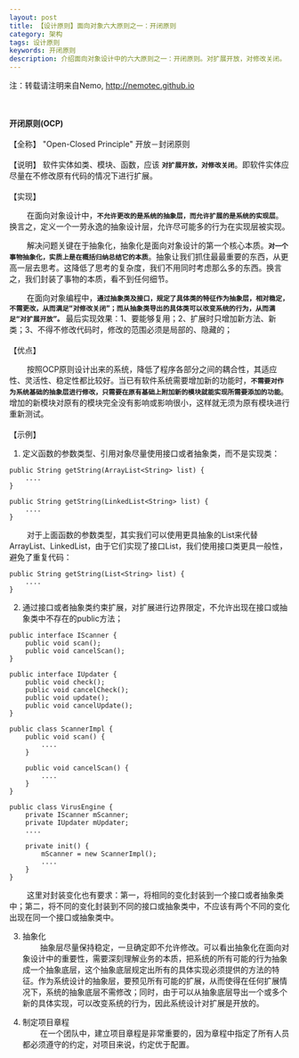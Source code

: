 ```yaml
---
layout: post
title: 【设计原则】面向对象六大原则之一：开闭原则
category: 架构
tags: 设计原则
keywords: 开闭原则
description: 介绍面向对象设计中的六大原则之一：开闭原则。对扩展开放，对修改关闭。
---
```

注：转载请注明来自Nemo, http://nemotec.github.io  
&nbsp;  
&nbsp;  


**开闭原则(OCP)**  
&nbsp;  
【全称】 "Open-Closed Principle" 开放－封闭原则  
&nbsp;  
【说明】 软件实体如类、模块、函数，应该 **``对扩展开放，对修改关闭``**。即软件实体应尽量在不修改原有代码的情况下进行扩展。  
&nbsp;  
【实现】  

&nbsp;&nbsp;&nbsp;&nbsp;&nbsp;&nbsp;&nbsp;&nbsp;在面向对象设计中，**``不允许更改的是系统的抽象层，而允许扩展的是系统的实现层``**。换言之，定义一个一劳永逸的抽象设计层，允许尽可能多的行为在实现层被实现。  

&nbsp;&nbsp;&nbsp;&nbsp;&nbsp;&nbsp;&nbsp;&nbsp;解决问题关键在于抽象化，抽象化是面向对象设计的第一个核心本质。**``对一个事物抽象化，实质上是在概括归纳总结它的本质``**。抽象让我们抓住最最重要的东西，从更高一层去思考。这降低了思考的复杂度，我们不用同时考虑那么多的东西。换言之，我们封装了事物的本质，看不到任何细节。  

&nbsp;&nbsp;&nbsp;&nbsp;&nbsp;&nbsp;&nbsp;&nbsp;在面向对象编程中，**``通过抽象类及接口，规定了具体类的特征作为抽象层，相对稳定，不需更改，从而满足“对修改关闭”；而从抽象类导出的具体类可以改变系统的行为，从而满足“对扩展开放”。``** 最后实现效果：1、要能够复用；2、扩展时只增加新方法、新类；3、不得不修改代码时，修改的范围必须是局部的、隐藏的；  
&nbsp;  
【优点】  

&nbsp;&nbsp;&nbsp;&nbsp;&nbsp;&nbsp;&nbsp;&nbsp;按照OCP原则设计出来的系统，降低了程序各部分之间的耦合性，其适应性、灵活性、稳定性都比较好。当已有软件系统需要增加新的功能时，**``不需要对作为系统基础的抽象层进行修改，只需要在原有基础上附加新的模块就能实现所需要添加的功能``**。增加的新模块对原有的模块完全没有影响或影响很小，这样就无须为原有模块进行重新测试。  
&nbsp;  
【示例】  

1. 定义函数的参数类型、引用对象尽量使用接口或者抽象类，而不是实现类：  

```
public String getString(ArrayList<String> list) {
    ....
}

public String getString(LinkedList<String> list) {
    ....
}
```  

&nbsp;&nbsp;&nbsp;&nbsp;&nbsp;&nbsp;&nbsp;&nbsp;对于上面函数的参数类型，其实我们可以使用更具抽象的List来代替ArrayList、LinkedList，由于它们实现了接口List<E>，我们使用接口类更具一般性，避免了重复代码：  

```
public String getString(List<String> list) {
    ....
}
```  

2. 通过接口或者抽象类约束扩展，对扩展进行边界限定，不允许出现在接口或抽象类中不存在的public方法；  

```
public interface IScanner {
    public void scan();
    public void cancelScan();
}

public interface IUpdater {
    public void check();
    public void cancelCheck();
    public void update();
    public void cancelUpdate();
}

public class ScannerImpl {
    public void scan() {
        ....
    }
    
    public void cancelScan() {
        ....
    }
}

public class VirusEngine {
    private IScanner mScanner;
    private IUpdater mUpdater;
    ....

    private init() {
        mScanner = new ScannerImpl();
        ....
    }
}
```  

&nbsp;&nbsp;&nbsp;&nbsp;&nbsp;&nbsp;&nbsp;&nbsp;这里对封装变化也有要求：第一，将相同的变化封装到一个接口或者抽象类中；第二，将不同的变化封装到不同的接口或抽象类中，不应该有两个不同的变化出现在同一个接口或抽象类中。   

3. 抽象化  
&nbsp;&nbsp;&nbsp;&nbsp;&nbsp;&nbsp;&nbsp;&nbsp;抽象层尽量保持稳定，一旦确定即不允许修改。可以看出抽象化在面向对象设计中的重要性，需要深刻理解业务的本质，把系统的所有可能的行为抽象成一个抽象底层，这个抽象底层规定出所有的具体实现必须提供的方法的特征。作为系统设计的抽象层，要预见所有可能的扩展，从而使得在任何扩展情况下，系统的抽象底层不需修改；同时，由于可以从抽象底层导出一个或多个新的具体实现，可以改变系统的行为，因此系统设计对扩展是开放的。  

4. 制定项目章程  
&nbsp;&nbsp;&nbsp;&nbsp;&nbsp;&nbsp;&nbsp;&nbsp;在一个团队中，建立项目章程是非常重要的，因为章程中指定了所有人员都必须遵守的约定，对项目来说，约定优于配置。



